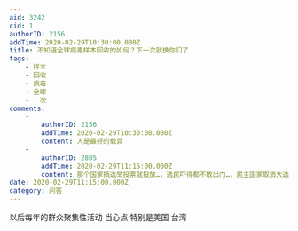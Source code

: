 ```yaml
---
aid: 3242
cid: 1
authorID: 2156
addTime: 2020-02-29T10:30:00.000Z
title: 不知道全球病毒样本回收的如何？下一次就换你们了
tags:
    - 样本
    - 回收
    - 病毒
    - 全球
    - 一次
comments:
    -
        authorID: 2156
        addTime: 2020-02-29T10:30:00.000Z
        content: 人是最好的载具
    -
        authorID: 2805
        addTime: 2020-02-29T11:15:00.000Z
        content: 那个国家搞选举投票就投放…，选民吓得都不敢出门…，民主国家取消大选，全变成专制国家了。中共笑晕了。
date: 2020-02-29T11:15:00.000Z
category: 问答
---
```


以后每年的群众聚集性活动 当心点 特别是美国 台湾
